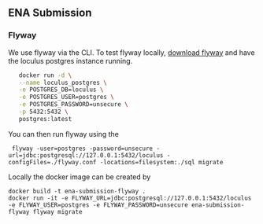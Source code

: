 ## ENA Submission

### Flyway

We use flyway via the CLI. To test flyway locally, [download flyway](https://documentation.red-gate.com/fd/command-line-184127404.html) and have the loculus postgres instance running.

```sh
   docker run -d \
   --name loculus_postgres \
   -e POSTGRES_DB=loculus \
   -e POSTGRES_USER=postgres \
   -e POSTGRES_PASSWORD=unsecure \
   -p 5432:5432 \
   postgres:latest
```

You can then run flyway using the

```
 flyway -user=postgres -password=unsecure -url=jdbc:postgresql://127.0.0.1:5432/loculus -configFiles=./flyway.conf -locations=filesystem:./sql migrate
```

Locally the docker image can be created by

```
docker build -t ena-submission-flyway .
docker run -it -e FLYWAY_URL=jdbc:postgresql://127.0.0.1:5432/loculus -e FLYWAY_USER=postgres -e FLYWAY_PASSWORD=unsecure ena-submission-flyway flyway migrate
```
